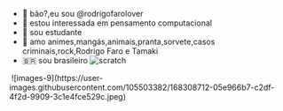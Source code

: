 - 👋 bão?,eu sou @rodrigofarolover
- 👀 estou interessada em pensamento computacional
- 🤠 sou estudante
- 💞️ amo animes,mangás,animais,pranta,sorvete,casos criminais,rock,Rodrigo Faro e Tamaki
- 🇧🇷 sou brasileiro
![scratch](https://img.shields.io/badge/Scratch-4D97FF?style=for-the-badge&logo=Scratch&logoColor=white)
<img scr = "https://img.shields.io/badge/JavaScript-323330?style=for-the-badge&logo=javascript&logoColor=F7DF1E">
<!---
rodrigofarolover/rodrigofarolover is a ✨ special ✨ repository because its `README.md` (this file) appears on your GitHub profile.
You can click the Preview link to take a look at your changes.
--->
![images-9](https://user-images.githubusercontent.com/105503382/168308712-05e966b7-c2df-4f2d-9909-3c1e4fce529c.jpeg)
